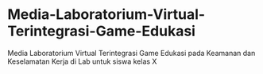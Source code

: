 # Media-Laboratorium-Virtual-Terintegrasi-Game-Edukasi
Media Laboratorium Virtual Terintegrasi Game Edukasi pada Keamanan dan Keselamatan Kerja di Lab untuk siswa kelas X
